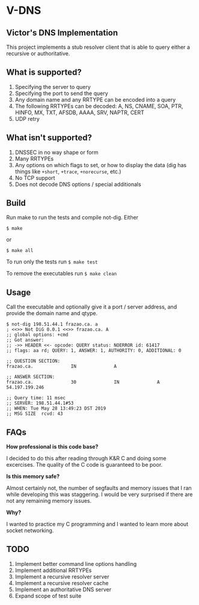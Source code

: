 # V-DNS

## Victor's DNS Implementation

This project implements a stub resolver client that is able to query either a recursive or authoritative.

## What is supported?

1. Specifying the server to query
2. Specifying the port to send the query
3. Any domain name and any RRTYPE can be encoded into a query
4. The following RRTYPEs can be decoded: A, NS, CNAME, SOA, PTR, HINFO, MX, TXT, AFSDB, AAAA, SRV, NAPTR, CERT
5. UDP retry

## What isn't supported?

1. DNSSEC in no way shape or form
2. Many RRTYPEs
3. Any options on which flags to set, or how to display the data (dig has things like `+short`, `+trace`, `+norecurse`, etc.)
4. No TCP support
5. Does not decode DNS options / special additionals

## Build

Run make to run the tests and compile not-dig. Either 

```
$ make
```

or 

```
$ make all
```

To run only the tests run `$ make test`

To remove the executables run `$ make clean`

## Usage

Call the executable and optionally give it a port / server address, and provide the domain name and qtype.

```
$ not-dig 198.51.44.1 frazao.ca. a
; <<>> Not DiG 0.0.1 <<>> frazao.ca. A
;; global options: +cmd
;; Got answer:
;; ->> HEADER <<- opcode: QUERY status: NOERROR id: 61417
;; flags: aa rd; QUERY: 1, ANSWER: 1, AUTHORITY: 0, ADDITIONAL: 0

;; QUESTION SECTION:
frazao.ca.              IN              A

;; ANSWER SECTION:
frazao.ca.              30              IN              A               54.197.199.246

;; Query time: 11 msec
;; SERVER: 198.51.44.1#53
;; WHEN: Tue May 28 13:49:23 DST 2019
;; MSG SIZE  rcvd: 43
```

## FAQs

**How professional is this code base?**

I decided to do this after reading through K&R C and doing some excercises. The quality of the C code is guaranteed to be poor.

**Is this memory safe?**

Almost certainly not, the number of segfaults and memory issues that I ran while developing this was staggering. I would be very surprised if there are not any remaining memory issues.

**Why?**

I wanted to practice my C programming and I wanted to learn more about socket networking.

## TODO

1. Implement better command line options handling
2. Implement additional RRTYPEs
3. Implement a recursive resolver server
4. Implement a recursive resolver cache
5. Implement an authoritative DNS server
6. Expand scope of test suite
